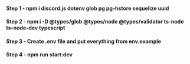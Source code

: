#### Step 1 - npm i discord.js dotenv glob pg pg-hstore sequelize uuid

#### Step 2 - npm i -D @types/glob @types/node @types/validator ts-node ts-node-dev typescript

#### Step 3 - Create .env file and put everything from env.example

#### Step 4 - npm run start:dev
